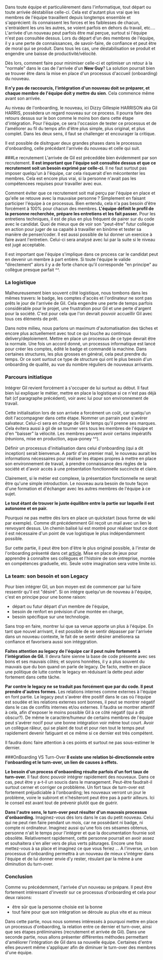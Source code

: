 Dans toute équipe et particulièrement dans l'informatique, tout départ ou toute arrivée déstabilise celle-ci.
Cela est d'autant plus vrai que les membres de l'équipe travaillent depuis longtemps ensemble et s'apprécient:
ils connaissent les forces et les faiblesses de chacun, s'entraident les uns les autres, se voient parfois en dehors du
travail, etc....
L'arrivée d'un nouveau peut parfois être mal perçue, surtout si l'équipe n'est pas consultée dessus.
Lors du départ d'un des membres de l'équipe, il y a une perte de connaissances, de savoir-faire, de confiance et peut
être de moral qui se produit.
Dans tous les cas, une déstabilisation se produit et engendre une baisse de productivité/vélocité.

Dès lors, comment faire pour minimiser celle-ci et optimiser un retour à la "normale" dans le cas de l'arrivée d'un
**New Guy**?
La solution pourrait bien se trouver être dans la mise en place d'un processus d'accueil (onboarding) du nouveau.

**Il n'y pas de raccourcis, l'intégration d'un nouveau doit se préparer, et chaque membre de l'équipe doit y mettre du
sien**. Cela commence même avant son arrivée.

Au niveau de l'onboarding, le nouveau, ici Dizzy Gillespie HARRISON aka Gil HARRIS, possèdera un regard nouveau sur ce process.
Il pourra faire des retours dessus sur le bon comme le moins bon dans cette étape d'intégration.
Pour l'équipe, ce sera l'occasion de tester ce processus et de l'améliorer au fil du temps afin d'être plus simple,
plus original, et plus complet.
Dans les deux sens, il faut se challenger et encourager la critique.

Il est possible de disitnguer deux grandes phases dans le processus d'onboarding, celle précédant l'arrivée du nouveau et
celle qui suit.

###Le recrutement
L'arrivée de Gil est préceddée bien évidemment par son recrutement.
**Il est important que l'équipe soit consultée dessus et que ce recrutement soit un besoin exprimé par celle-ci**.
Il ne faut surtout pas imposer quelqu'un à l'équipe, car cela risquerait d'en mécontenter les membres.
Cela est encore plus vrai, si la personne n'avait pas les compétencees requises pour travailler avec eux.

Comment éviter que ce recrutement soit mal perçu par l'équipe en place et qu'elle se retouve avec la mauvaise personne ?
Simplement en faisant participer l'équipe à ce processus.
Bien entendu, cela n'a pas besoin d'être forcément à 100% pour chacun des membres.
**L'équipe définit le profil de la personne recherchée, prépare les entretiens et les fait passer.**
Pour les entretiens techniques, il est de plus en plus fréquent de pairer sur du code avec le candidat.
Quoi de mieux que de voir son "peut-être" futur collègue en action pour juger de sa capaité à travailler en binôme et tester
sa manière de penser/coder.
Il est aussi possible de lui donner un exercice à faire avant l'entretien. Celui-ci sera analysé avec lui par la suite
si le niveau est jugé acceptable.

Il est important que l'équipe s'implique dans ce process car le candidat peut en devenir un membre à part entière.
Si toute l'équipe le valide "directement" alors il y a de forte chance qu'il corresponde "en principe" au collègue
presque parfait ^^.

### La logistique
Malheureusement bien souvent côté logistique, nous tombons dans les mêmes travers: le badge, les comptes d'accès et
l'ordinateur ne sont pas prêts le jour de l'arrivée de Gil.
Cela engendre une perte de temps parfois considérable pour le projet, une frustration pour Gil et une perte d'argent pour la société.
C'est pour cela que l'on devrait pouvoir accueillir Gil avec tous ces éléments de prêt.

Dans notre milieu, nous parlons un maximum d'automatisation des tâches et encore plus actuellement avec tout ce qui
touche au continous delivery/deploiement. Mettre en place un processus de ce type devrait être la normale.
Une fois un accord donné, un processus informatique est lancé pour créer les comptes, édité le badge et commandé la
machine. Dans certaines structures, les plus grosses en général, cela peut prendre du temps.
Or ce sont surtout ce type de structure qui ont le plus besoin d'un onboarding de qualité, au vue du nombre réguliers de
nouveaux arrivants.

### Parcours initiatique
Intégrer Gil revient forcément à s'occuper de lui surtout au début. Il faut bien lui expliquer le métier, mettre
en place la logistique si ce n'est pas déjà fait (cf paragraphe précédent), voir avec lui pour son environnement de travail.

Cette initialisation lors de son arrivée a forcément un coût, car quelqu'un doit l'accompagner dans cette étape.
Nommer un parrain peut s'avérer salvateur. Celui-ci sera en charge de Gil le temps qu'il prenne ses marques.
Cela évitera aussi à gil de se tourner vers tous les membres de l'équipe et d'en "baisser" la vélocité.
Les membres peuvent avoir certains impératifs (réunions, mise en production, aqua-poney ^^).

Définir un processus d'initialisation dans celui d'onboarding (qui a dit inception) serait bienvenue. A partir
d'un premier mail, le nouveau aurait les informations nécessaires pour réaliser les étapes propres à mettre
en place son environnement de travail, à prendre connaissance des règles de la société et d'avoir accès à une présentation
fonctionnelle succincte et claire.

Clairement, si le métier est complexe, la présentation fonctionnelle ne serait être qu'une simple introduction. Le
nouveau aura besoin de toute façon d'une formation et d'échanger avec les autres membres de l'équipe à ce sujet.

**Le tout étant de trouver le juste équilibre entre la partie sur laquelle il est autonome et en pair.**

Pourquoi ne pas mettre dès lors en place un quickstart (sous forme de wiki par exemple). Comme dit précédemment Gil
reçoit un mail avec un lien le renvoyant dessus. Un chemin balisé lui est montré pour réaliser tout ce dont il
est nécessaire d'un point de vue logistique le plus indépendamment possible.

Sur cette partie, il peut être bon d'être le plus original possible, à l'instar de l'onboarding présenté dans
cet [article](http://rmsnews.com/points-cles-onboarding).
Mise en place de jeux pour apprendre à connaître ses collègues et l'histoire de son entreprise, montée en compétences
graduelle, etc. Seule votre imagination sera votre limite ici.

### La team: son besoin et son Legacy
Pour bien intégrer Gil, un bon moyen est de commencer par lui faire ressentir qu'il est "désiré". Si on intégre quelqu'un
de nouveau à l'équipe, c'est en principe pour une bonne raison:
- départ ou futur départ d'un membre de l'équipe,
- besoin de renfort en prévision d'une montée en charge,
- besoin spécifique sur une technologie.

Sans trop en faire, montrer lui que sa venue apporte un plus à l'équipe. En tant que nouvel arrivant, il est possible de
se sentir dépasser par l'arrivée dans un nouveau contexte, le fait de se sentir désirer améliorera sa confiance et favorisera
aussi son intéggration.

**Faites attention au legacy de l'équipe car il peut nuire fortement à l'intégration de Gil.**
Il devra faire sienne la base de code présente avec ses bons et ses mauvais côtés; et soyons honnêtes, il y a plus souvent
du mauvais que du bon quand on parle de legacy. De facto, mettre en place une politique de lutte contre le legacy en
réduisant la dette peut aider fortement dans cette tâche.

**Par contre le legacy ne se traduit pas forcément que par du code. Il peut prendre d'autres formes.**
Les relations internes comme externes à l'équipe en font partie. Le legacy peut s'avérer être positif dans le cas où
l'équipe est soudée et les relations externes sont bonnes, il peut se montrer négatif dans le cas de conflits internes
et/ou externes.
Il faudra se montrer attentif à cela, afin d'exposer le moins possible Gil à ce côté négatif (qui a dit obscur?).
De même le caractère/humeur de certains membres de l'équipe peut s'avérer nocif pour une bonne intégration voir même
tout court. Avoir un collègue râleur, qui se plaint de tout et pour rien tout le temps peut rapidement devenir fatiguant
et ce même si ce dernier est très compétent.

Il faudra donc faire attention à ces points et surtout ne pas sous-estimer le dernier.

###OnBoarding VS Turn-Over
**Il existe une relation bi-directionnele entre l'onboarding et le turn-over, un lien de causes à effets.**

**Le besoin d'un process d'onbaording résulte parfois d'un fort taux de turn-over.** Il faut donc pouvoir intégrer
rapidement des nouveaux.
Dans ce cas, peut être y a-t-il un soucis dans le management. Peut-être faudrait-il surtout cerner et corriger ce probblème.
Un fort taux de turn-over est fortement préjudiciable à l'onboarding; les nouveaux verront un jour le problème, voire le
subiront et n'hésiteront peut être pas à partir ailleurs. Ici le conseil est avant tout de prévenir plutôt que de guérir.

**Dans l'autre sens, le turn-over peut résulter d'un mauvais processus d'onbaording.**
Imaginez-vous dès lors dans le cas du petit nouveau. Celui qui ne peut rien faire pendant un mois, car ne possèdant ni
badge, ni compte ni ordinateur. Imaginez aussi qu'une fois ces sésames obtenus, personne n'ait le temps pour l'intégrer
et que la documentation fournie soit obsolète.
Relativement rapidement, cette personne pourrait en avoir assez et souhaitera s'en aller vers de plus verts pâturages.
Encore une fois mettez-vous à sa place et imaginez ce que vous feriez ...
A l'inverse, un bon processus d'onboarding permettra à un nouveau de mieux s'intégrer dans l'équipe et de lui donner envie
d'y rester, résulant par la même à une diminution du turn-over.

### Conclusion
Comme vu précédemment, l'arrivée d'un nouveau se prépare. Il peut être fortement intéressant d'investir sur ce
processus d'onboarding et cela pour deux raisons:
- être sûr que la personne choisie est la bonne
- tout faire pour que son intégration se déroule au plus vite et au mieux

Dans cette partie, nous nous sommes intéressés à pourquoi mettre en place un processus d'onbaording, la relation entre
ce dernier et turn-over, ainsi que ses étapes préliminaires (recrutement et arrivée de Gil).
Dans une seconde partie, nous allons présenter différentes méthodes permettant d'améliorer l'intégration de Gil dans sa
nouvelle équipe. Certaines d'entre elles peuvent même s'appliquer afin de diminuer le turn-over des membres d'une équipe.
